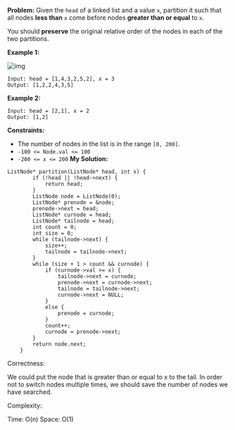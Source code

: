**Problem:**
Given the `head` of a linked list and a value `x`, partition it such that all nodes **less than** `x` come before nodes **greater than or equal** to `x`.

You should **preserve** the original relative order of the nodes in each of the two partitions.

 

**Example 1:**

![img](https://assets.leetcode.com/uploads/2021/01/04/partition.jpg)

```
Input: head = [1,4,3,2,5,2], x = 3
Output: [1,2,2,4,3,5]
```

**Example 2:**

```
Input: head = [2,1], x = 2
Output: [1,2]
```

 

**Constraints:**

- The number of nodes in the list is in the range `[0, 200]`.
- `-100 <= Node.val <= 100`
- `-200 <= x <= 200`
**My Solution:**
```
ListNode* partition(ListNode* head, int x) {
        if (!head || !head->next) {
            return head;
        }
        ListNode node = ListNode(0);
        ListNode* prenode = &node;
        prenode->next = head;
        ListNode* curnode = head;
        ListNode* tailnode = head;
        int count = 0;
        int size = 0;
        while (tailnode->next) {
            size++;
            tailnode = tailnode->next;
        }
        while (size + 1 > count && curnode) {
            if (curnode->val >= x) {
                tailnode->next = curnode;
                prenode->next = curnode->next;
                tailnode = tailnode->next;
                curnode->next = NULL;
            }
            else {
                prenode = curnode;
            }
            count++;
            curnode = prenode->next;
        }
        return node.next;
    }
```
Correctness:

We could put the node that is greater than or equal to x to the tail. In order not to switch nodes multiple times, we should save the number of nodes we have searched.

Complexity:

Time: O(n)
Space: O(1)